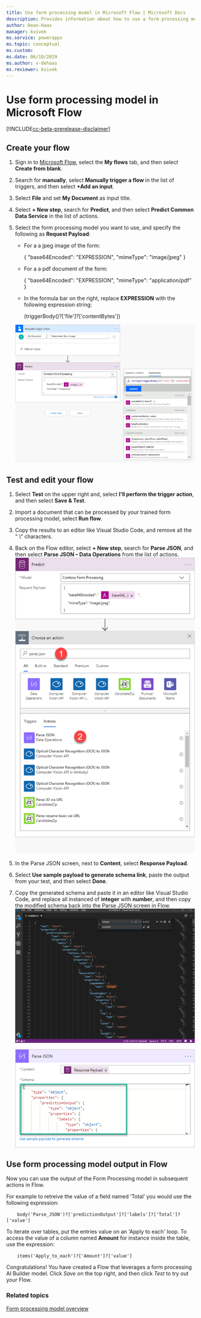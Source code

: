 ```yaml
---
title: Use form processing model in Microsoft Flow | Microsoft Docs
description: Provides information about how to use a form processing model in Microsoft Flow
author: Dean-Haas
manager: kvivek
ms.service: powerapps
ms.topic: conceptual
ms.custom: 
ms.date: 06/10/2019
ms.author: v-dehaas
ms.reviewer: kvivek
---
```


# Use form processing model in Microsoft Flow

[!INCLUDE[cc-beta-prerelease-disclaimer](./includes/cc-beta-prerelease-disclaimer.md)]

## Create your flow
1. Sign in to [Microsoft Flow](https://flow.microsoft.com/), select the **My flows** tab, and then select **Create from blank**.
2.	Search for **manually**, select **Manually trigger a flow** in the list of triggers, and then select **+Add an input**.
5.	Select **File** and set **My Document** as input title. 
4.	Select **+ New step**, search for **Predict**, and then select **Predict Common Data Service** in the list of actions.
8.	Select the form processing model you want to use, and specify the following as **Request Payload**:

    -	For a a jpeg image of the form:

        {
            "base64Encoded": "EXPRESSION",
    	    "mimeType": "image/jpeg"
        }

    - 	For a a pdf document of the form:

        {
            "base64Encoded": "EXPRESSION",
    	"mimeType": "application/pdf"
        }

    - In the formula bar on the right, replace **EXPRESSION** with the following expression string:

        (triggerBody()?['file']?['contentBytes']) 

    ![Replace expression screens](media/replace-expression.png "Replace expression screens")

## Test and edit your flow

1.	Select **Test** on the upper right and, select **I’ll perform the trigger action**,  and then select **Save & Test**.
10.	Import a document that can be processed by your trained form processing model, select **Run flow**. 
12.	Copy the results to an editor like Visual Studio Code, and remove all the " \\" characters.
13.	Back on the Flow editor,  select **+ New step**, search for **Parse JSON**, and then select **Parse JSON – Data Operations** from the list of actions.
    ![Parse JSON screens](media/parse-json-forms.png "Parse JSON screens")
15.	In the Parse JSON screen, next to **Content**, select **Response Payload**.
16. Select **Use sample payload to generate schema link**, paste the output from your test, and then select **Done**. 
18.	Copy the generated schema and paste it in an editor like Visual Studio Code, and replace all instanced of **integer** with **number**, and then copy the modified schema back into the Parse JSON screen in Flow. 
    ![Visual Studio  screen](media/visual-studio-replace-integer.png "Visual Studio screen")

    ![Paste schema](media/parse-json-schema.png "Paste schema")

## Use form processing model output in Flow
Now you can use the output of the Form Processing model in subsequent actions in Flow. 

For example to retreive the value of a field named ‘Total’ you would use the following expression:  

        body('Parse_JSON')?['predictionOutput']?['labels']?['Total']?['value']

To iterate over tables, put the entries value on an 'Apply to each' loop. To access the value of a column named **Amount** for instance inside the table, use the expression: 

        items('Apply_to_each')?['Amount']?['value'] 


 Congratulations! You have created a Flow that leverages a form processing AI Builder model. Click *Save* on the top right, and then click *Test* to try out your Flow. 



### Related topics
[Form processing model overview](form-processing-model-overview.md)
